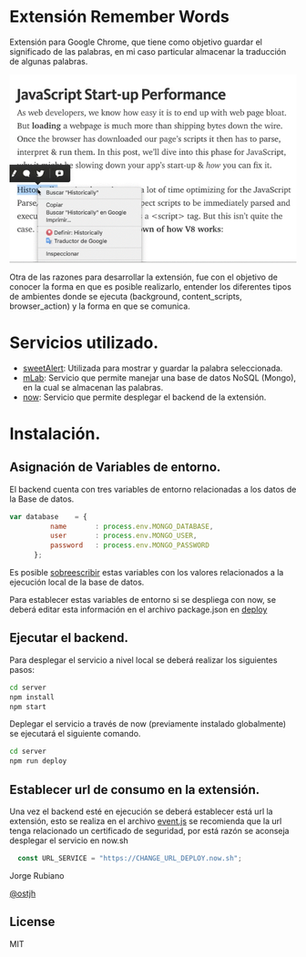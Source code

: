 # Extensión Remember Words

Extensión para Google Chrome, que tiene como objetivo guardar el significado de las palabras, en mi caso particular almacenar la traducción de algunas palabras.

![RW](https://raw.githubusercontent.com/Jorger/Extension-Remember_Words/master/img_examples/ExtensionChrome.gif)

Otra de las razones para desarrollar la extensión, fue con el objetivo de conocer la forma en que es posible realizarlo, entender los diferentes tipos de ambientes donde se ejecuta (background, content_scripts, browser_action) y la forma en que se comunica.

# Servicios utilizado.

* [sweetAlert]: Utilizada para mostrar y guardar la palabra seleccionada.
* [mLab]: Servicio que permite manejar una base de datos NoSQL (Mongo), en la cual se almacenan las palabras.
* [now]: Servicio que permite desplegar el backend de la extensión.

# Instalación.

## Asignación de Variables de entorno.

El backend cuenta con tres variables de entorno relacionadas a los datos de la Base de datos.

```javascript
var database    = {
          name       : process.env.MONGO_DATABASE,
          user       : process.env.MONGO_USER,
          password   : process.env.MONGO_PASSWORD
      };
```

Es posible [sobreescribir] estas variables con los valores relacionados a la ejecución local de la base de datos.

Para establecer estas variables de entorno si se despliega con now, se deberá editar esta información en el archivo package.json en [deploy]


## Ejecutar el backend.

Para desplegar el servicio a nivel local se deberá realizar los siguientes pasos:

```cmd
cd server
npm install
npm start
```

Deplegar el servicio a través de now (previamente instalado globalmente) se ejecutará el siguiente comando.

```cmd
cd server
npm run deploy
```

## Establecer url de consumo en la extensión.

Una vez el backend esté en ejecución se deberá establecer está url la extensión, esto se realiza en el archivo [event.js] se recomienda que la url tenga relacionado un certificado de seguridad, por está razón se aconseja desplegar el servicio en now.sh

```javascript
  const URL_SERVICE = "https://CHANGE_URL_DEPLOY.now.sh";
```

Jorge Rubiano

[@ostjh]

License
----
MIT

[@ostjh]:https://twitter.com/ostjh
[sweetAlert]:http://t4t5.github.io/sweetalert/
[mLab]:https://mlab.com/
[now]:https://zeit.co/now
[sobreescribir]:https://github.com/Jorger/Extension-Remember_Words/blob/master/server/modules/database.js#L4
[deploy]:https://github.com/Jorger/Extension-Remember_Words/blob/master/server/package.json#L20
[event.js]:https://github.com/Jorger/Extension-Remember_Words/blob/master/extension/event.js#L6
